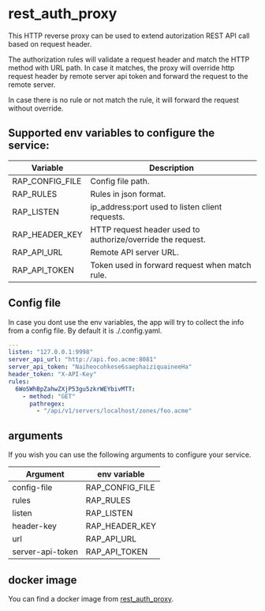 # rest_auth_proxy

This HTTP reverse proxy can be used to extend autorization REST API call based on request header.

The authorization rules will validate a request header and match the HTTP method with URL path. In case it matches, the proxy will override http request header by remote server api token and forward the request to the remote server.

In case there is no rule or not match the rule, it will forward the request without override.


## Supported env variables to configure the service:

| Variable | Description |
| -------- | ----------- |
| RAP_CONFIG_FILE | Config file path. |
| RAP_RULES | Rules in json format. |
| RAP_LISTEN | ip_address:port used to listen client requests. |
| RAP_HEADER_KEY | HTTP request header used to authorize/override the request. |
| RAP_API_URL | Remote API server URL. |
| RAP_API_TOKEN | Token used in forward request when match rule. |


## Config file

In case you dont use the env variables, the app will try to collect the info from a config file. By default it is ./.config.yaml.

``` yaml
---
listen: "127.0.0.1:9998"
server_api_url: "http://api.foo.acme:8081"
server_api_token: "Naiheocohkese6saephaiziquaineeHa"
header_token: "X-API-Key"
rules:
  6WoSWhBpZahwZXjP53gu5zkrWEYbivMTT:
    - method: "GET"
      pathregex:
        - "/api/v1/servers/localhost/zones/foo.acme"
```


## arguments

If you wish you can use the following arguments to configure your service.

| Argument | env variable |
| -------- | ------------ |
| config-file | RAP_CONFIG_FILE |
| rules | RAP_RULES |
| listen | RAP_LISTEN |
| header-key | RAP_HEADER_KEY |
| url | RAP_API_URL |
| server-api-token | RAP_API_TOKEN |


## docker image

You can find a docker image from [rest_auth_proxy](https://hub.docker.com/r/cropalato/rest_auth_proxy).

